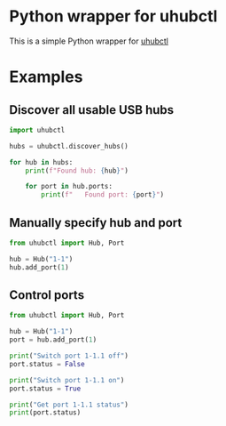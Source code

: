 # Python wrapper for uhubctl

This is a simple Python wrapper for [uhubctl](https://github.com/mvp/uhubctl)

# Examples

## Discover all usable USB hubs

```python
import uhubctl

hubs = uhubctl.discover_hubs()

for hub in hubs:
    print(f"Found hub: {hub}")

    for port in hub.ports:
        print(f"   Found port: {port}")
```

## Manually specify hub and port

```python
from uhubctl import Hub, Port

hub = Hub("1-1")
hub.add_port(1)
```

## Control ports

```python
from uhubctl import Hub, Port

hub = Hub("1-1")
port = hub.add_port(1)

print("Switch port 1-1.1 off")
port.status = False

print("Switch port 1-1.1 on")
port.status = True

print("Get port 1-1.1 status")
print(port.status)
```